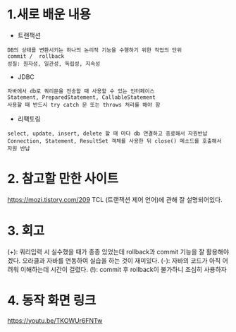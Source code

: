 # 1.새로 배운 내용
- 트랜잭션
```
DB의 상태를 변환시키는 하나의 논리적 기능을 수행하기 위한 작업의 단위
commit /  rollback
성질: 원자성, 일관성, 독립성, 지속성
```

- JDBC
```
자바에서 db로 쿼리문을 전송할 때 사용할 수 있는 인터페이스
Statement, PreparedStatement, CallableStatement
사용할 때 반드시 try catch 문 또는 throws 처리를 해야 함
```

- 리팩토링
```
select, update, insert, delete 할 때 마다 db 연결하고 종료해서 자원반납
Connection, Statement, ResultSet 객체를 사용한 뒤 close() 메소드를 호출해서 자원 반납
```

# 2. 참고할 만한 사이트
<https://mozi.tistory.com/209>
TCL (트랜잭션 제어 언어)에 관해 잘 설명되어있다.

# 3. 회고
(+): 쿼리입력 시 실수했을 때가 종종 있었는데 rollback과 commit 기능을 잘 활용해야겠다. 오라클과 자바를 연동하여 실습을 하는 것이 재미있다.
(-): 자바의 코드가 아직 어려워 이해하는데 시간이 걸렸다.
(!): commit 후 rollback이 불가하니 조심히 사용하자

# 4. 동작 화면 링크
<https://youtu.be/TKOWUr6FNTw>

